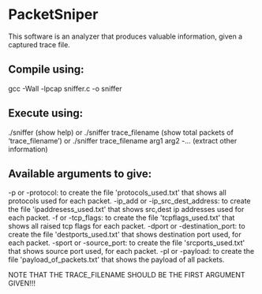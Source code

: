 # PacketSniper
This software is an analyzer that produces valuable information, given a captured trace file.

Compile using:
--------------
gcc -Wall -lpcap sniffer.c -o sniffer

Execute using:
--------------
./sniffer (show help)
or
./sniffer trace_filename (show total packets of ‘trace_filename’)
or
./sniffer trace_filename arg1 arg2 -… (extract other information)

Available arguments to give:
----------------------------
-p or -protocol: to create the file 'protocols_used.txt' that shows all protocols used for each packet.
-ip_add or -ip_src_dest_address: to create the file 'ipaddresess_used.txt' that shows src,dest ip addresses used for each packet.
-f or -tcp_flags: to create the file 'tcpflags_used.txt' that shows all raised tcp flags for each packet.
-dport or -destination_port: to create the file 'destports_used.txt' that shows destination port used, for each packet.
-sport or -source_port: to create the file 'srcports_used.txt' that shows source port used, for each packet.
-pl or -payload: to create the file 'payload_of_packets.txt' that shows the payload of all packets.

NOTE THAT THE TRACE_FILENAME SHOULD BE THE FIRST ARGUMENT GIVEN!!!
